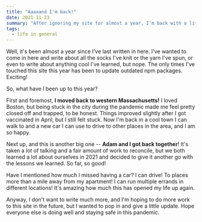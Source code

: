 ```yaml
---
title: "Aaaaand I'm back!"
date: 2021-11-23
summary: "After ignoring my site for almost a year, I'm back with a little update on my life since the last post."
tags:
  - life in general
---
```


Well, it's been almost a year since I've last written in here. I've wanted to come in here and write about all the socks I've knit or the yarn I've spun, or even to write about anything cool I've learned, but nope. The only times I've touched this site this year has been to update outdated npm packages. Exciting!

So, what have I been up to this year?

First and foremost, **I moved back to western Massachusetts!** I loved Boston, but being stuck in the city during the pandemic made me feel pretty closed off and trapped, to be honest. Things improved slightly after I got vaccinated in April, but I still felt stuck. Now I'm back in a cool town I can walk to and a new car I can use to drive to other places in the area, and I am so happy.

Next up, and this is another big one -- **Adam and I got back together**! It's taken a _lot_ of talking and a fair amount of work to reconcile, but we both learned a lot about ourselves in 2021 and decided to give it another go with the lessons we learned. So far, so good!

Have I mentioned how much I missed having a car? I can drive! To places more than a mile away from my apartment! I can run multiple errands in different locations! It's amazing how much this has opened my life up again.

Anyway, I don't want to write much more, and I'm hoping to do more work to this site in the future, but I wanted to pop in and give a little update. Hope everyone else is doing well and staying safe in this pandemic.
